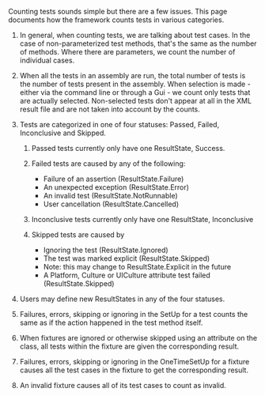 Counting tests sounds simple but there are a few issues. This page documents how the framework counts tests in various categories.

1. In general, when counting tests, we are talking about test cases. In the case of non-parameterized test methods, that's the same as the number of methods. Where there are parameters, we count the number of individual cases.

2. When all the tests in an assembly are run, the total number of tests is the number of tests present in the assembly. When selection is made - either via the command line or through a Gui - we count only tests that are actually selected. Non-selected tests don't appear at all in the XML result file and are not taken into account by the counts.

3. Tests are categorized in one of four statuses: Passed, Failed, Inconclusive and Skipped.

    1. Passed tests currently only have one ResultState, Success.

    2. Failed tests are caused by any of the following:
        * Failure of an assertion (ResultState.Failure)
        * An unexpected exception (ResultState.Error)
        * An invalid test (ResultState.NotRunnable)
        * User cancellation (ResultState.Cancelled)

    3. Inconclusive tests currently only have one ResultState, Inconclusive

    4. Skipped tests are caused by
        * Ignoring the test (ResultState.Ignored)
        * The test was marked explicit (ResultState.Skipped)
        * Note: this may change to ResultState.Explicit in the future
        * A Platform, Culture or UICulture attribute test failed (ResultState.Skipped)

4. Users may define new ResultStates in any of the four statuses.

5. Failures, errors, skipping or ignoring in the SetUp for a test counts the same as if the action happened in the test method itself.

6. When fixtures are ignored or otherwise skipped using an attribute on the class, all tests within the fixture are given the corresponding result.

7. Failures, errors, skipping or ignoring in the OneTimeSetUp for a fixture causes all the test cases in the fixture to get the corresponding result.

8. An invalid fixture causes all of its test cases to count as invalid.
